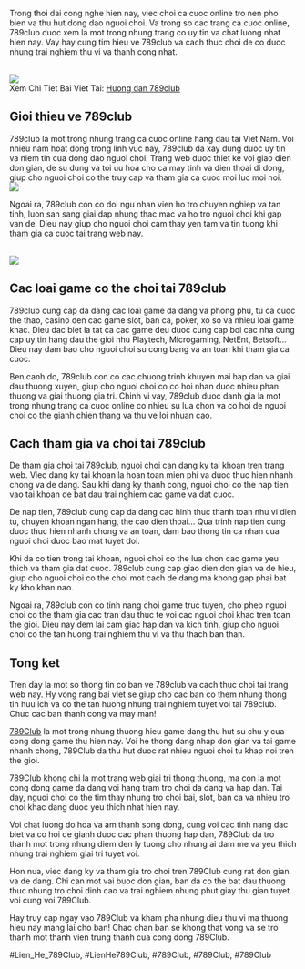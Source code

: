 <p>Trong thoi dai cong nghe hien nay, viec choi ca cuoc online tro nen pho bien va thu hut dong dao nguoi choi. Va trong so cac trang ca cuoc online, 789club duoc xem la mot trong nhung trang co uy tin va chat luong nhat hien nay. Vay hay cung tim hieu ve 789club va cach thuc choi de co duoc nhung trai nghiem thu vi va thanh cong nhat.</p><br><img src="https://789clubwin.org/wp-content/uploads/2025/04/logo-789club-300x252.png"></br>
Xem Chi Tiet Bai Viet Tai: <a href="https://789clubwin.org/huong-dan-789club/">Huong dan 789club</a><h2>Gioi thieu ve 789club</h2><p>789club la mot trong nhung trang ca cuoc online hang dau tai Viet Nam. Voi nhieu nam hoat dong trong linh vuc nay, 789club da xay dung duoc uy tin va niem tin cua dong dao nguoi choi. Trang web duoc thiet ke voi giao dien don gian, de su dung va toi uu hoa cho ca may tinh va dien thoai di dong, giup cho nguoi choi co the truy cap va tham gia ca cuoc moi luc moi noi.<br><img src="https://789clubwin.org/wp-content/uploads/2025/04/Dang-Ky-789club-Huong-Dan-Chi-Tiet-Va-Don-Gian-Nhat-2025-150x150.png"></br><p>Ngoai ra, 789club con co doi ngu nhan vien ho tro chuyen nghiep va tan tinh, luon san sang giai dap nhung thac mac va ho tro nguoi choi khi gap van de. Dieu nay giup cho nguoi choi cam thay yen tam va tin tuong khi tham gia ca cuoc tai trang web nay.</p><br><img src="https://789clubwin.org/wp-content/uploads/2025/04/Dang-Ky-789club-Huong-Dan-Chi-Tiet-Va-Don-Gian-Nhat-2025-150x150.png"></br><h2>Cac loai game co the choi tai 789club</h2><p>789club cung cap da dang cac loai game da dang va phong phu, tu ca cuoc the thao, casino den cac game slot, ban ca, poker, xo so va nhieu loai game khac. Dieu dac biet la tat ca cac game deu duoc cung cap boi cac nha cung cap uy tin hang dau the gioi nhu Playtech, Microgaming, NetEnt, Betsoft… Dieu nay dam bao cho nguoi choi su cong bang va an toan khi tham gia ca cuoc.<p>Ben canh do, 789club con co cac chuong trinh khuyen mai hap dan va giai dau thuong xuyen, giup cho nguoi choi co co hoi nhan duoc nhieu phan thuong va giai thuong gia tri. Chinh vi vay, 789club duoc danh gia la mot trong nhung trang ca cuoc online co nhieu su lua chon va co hoi de nguoi choi co the gianh chien thang va thu ve loi nhuan cao.</p><h2>Cach tham gia va choi tai 789club</h2><p>De tham gia choi tai 789club, nguoi choi can dang ky tai khoan tren trang web. Viec dang ky tai khoan la hoan toan mien phi va duoc thuc hien nhanh chong va de dang. Sau khi dang ky thanh cong, nguoi choi co the nap tien vao tai khoan de bat dau trai nghiem cac game va dat cuoc.<p>De nap tien, 789club cung cap da dang cac hinh thuc thanh toan nhu vi dien tu, chuyen khoan ngan hang, the cao dien thoai… Qua trinh nap tien cung duoc thuc hien nhanh chong va an toan, dam bao thong tin ca nhan cua nguoi choi duoc bao mat tuyet doi.</p><p>Khi da co tien trong tai khoan, nguoi choi co the lua chon cac game yeu thich va tham gia dat cuoc. 789club cung cap giao dien don gian va de hieu, giup cho nguoi choi co the choi mot cach de dang ma khong gap phai bat ky kho khan nao.</p><p>Ngoai ra, 789club con co tinh nang choi game truc tuyen, cho phep nguoi choi co the tham gia cac tran dau thuc te voi cac nguoi choi khac tren toan the gioi. Dieu nay dem lai cam giac hap dan va kich tinh, giup cho nguoi choi co the tan huong trai nghiem thu vi va thu thach ban than.</p><h2>Tong ket</h2><p>Tren day la mot so thong tin co ban ve 789club va cach thuc choi tai trang web nay. Hy vong rang bai viet se giup cho cac ban co them nhung thong tin huu ich va co the tan huong nhung trai nghiem tuyet voi tai 789club. Chuc cac ban thanh cong va may man!</p><p><a href="https://789clubwin.org/">789Club</a> la mot trong nhung thuong hieu game dang thu hut su chu y cua cong dong game thu hien nay. Voi he thong dang nhap don gian va tai game nhanh chong, 789Club da thu hut duoc rat nhieu nguoi choi tu khap noi tren the gioi.

789Club khong chi la mot trang web giai tri thong thuong, ma con la mot cong dong game da dang voi hang tram tro choi da dang va hap dan. Tai day, nguoi choi co the tim thay nhung tro choi bai, slot, ban ca va nhieu tro choi khac dang duoc yeu thich nhat hien nay.

Voi chat luong do hoa va am thanh song dong, cung voi cac tinh nang dac biet va co hoi de gianh duoc cac phan thuong hap dan, 789Club da tro thanh mot trong nhung diem den ly tuong cho nhung ai dam me va yeu thich nhung trai nghiem giai tri tuyet voi.

Hon nua, viec dang ky va tham gia tro choi tren 789Club cung rat don gian va de dang. Chi can mot vai buoc don gian, ban da co the bat dau thuong thuc nhung tro choi dinh cao va trai nghiem nhung phut giay thu gian tuyet voi cung voi 789Club.

Hay truy cap ngay vao 789Club va kham pha nhung dieu thu vi ma thuong hieu nay mang lai cho ban! Chac chan ban se khong that vong va se tro thanh mot thanh vien trung thanh cua cong dong 789Club.</p>
#Lien_He_789Club, #LienHe789Club, #789Club, #789Club, #789Club

